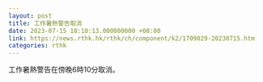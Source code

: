 ```yaml
---
layout: post
title: 工作暑熱警告取消
date: 2023-07-15 18:10:13.000000000 +08:00
link: https://news.rthk.hk/rthk/ch/component/k2/1709029-20230715.htm
categories: rthk
---
```


工作暑熱警告在傍晚6時10分取消。
